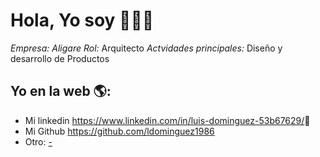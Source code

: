 # Hola, Yo soy <Luis Dominguez>  👋👨‍💻

*Empresa: Aligare*
*Rol:* Arquitecto
*Actvidades principales:* Diseño y desarrollo de Productos


## Yo en la web 🌎:
- Mi linkedin <a href="<>">https://www.linkedin.com/in/luis-dominguez-53b67629/</a>💼
- Mi Github <a href="<>">https://github.com/ldominguez1986</a>
- Otro: <a href="<>">-</a>
